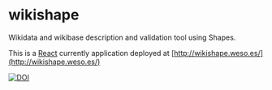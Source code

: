# wikishape

Wikidata and wikibase description and validation tool using Shapes.

This is a [React](https://reactjs.org/) currently application deployed at [http://wikishape.weso.es/](http://wikishape.weso.es/)

[![DOI](https://zenodo.org/badge/DOI/10.5281/zenodo.3551126.svg)](https://doi.org/10.5281/zenodo.3551126)
